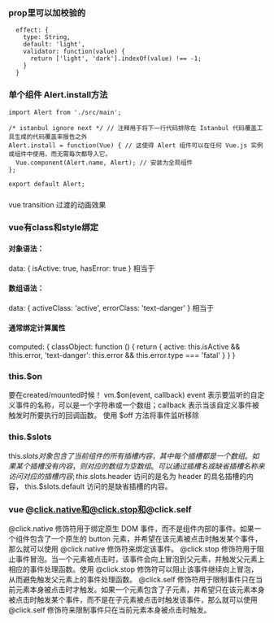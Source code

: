### prop里可以加校验的
      effect: {
        type: String,
        default: 'light',
        validator: function(value) {
          return ['light', 'dark'].indexOf(value) !== -1;
        }
      }

### 单个组件 Alert.install方法
```
import Alert from './src/main';

/* istanbul ignore next */ // 注释用于将下一行代码排除在 Istanbul 代码覆盖工具生成的代码覆盖率报告之外
Alert.install = function(Vue) { // 这使得 Alert 组件可以在任何 Vue.js 实例或组件中使用，而无需每次都导入它。
  Vue.component(Alert.name, Alert); // 安装为全局组件
};

export default Alert;
```
### <transition name="el-alert-fade">
vue transition
过渡的动画效果

### vue有class和style绑定
#### 对象语法：
<div
  class="static"
  v-bind:class="{ active: isActive, 'text-danger': hasError }"
></div>
data: {
  isActive: true,
  hasError: true
}
相当于 <div class="static active text-danger"></div>

#### 数组语法：
<div v-bind:class="[activeClass, errorClass]"></div>
data: {
  activeClass: 'active',
  errorClass: 'text-danger'
}
相当于 <div class="active text-danger"></div>

#### 通常绑定计算属性
<div v-bind:class="classObject"></div>
computed: {
  classObject: function () {
    return {
      active: this.isActive && !this.error,
      'text-danger': this.error && this.error.type === 'fatal'
    }
  }
}

### this.$on
要在created/mounted时候！
vm.$on(event, callback) event 表示要监听的自定义事件的名称，可以是一个字符串或一个数组；callback 表示当该自定义事件被触发时所要执行的回调函数。
使用 $off 方法将事件监听移除

### this.$slots
this.$slots 对象包含了当前组件的所有插槽内容，其中每个插槽都是一个数组。如果某个插槽没有内容，则对应的数组为空数组。可以通过插槽名或缺省插槽名称来访问对应的插槽内容;
this.$slots.header 访问的是名为 header 的具名插槽的内容，
this.$slots.default 访问的是缺省插槽的内容。

### vue @click.native和@click.stop和@click.self
@click.native 修饰符用于绑定原生 DOM 事件，而不是组件内部的事件。如果一个组件包含了一个原生的 button 元素，并希望在该元素被点击时触发某个事件，那么就可以使用 @click.native 修饰符来绑定该事件。
@click.stop 修饰符用于阻止事件冒泡。当一个元素被点击时，该事件会向上冒泡到父元素，并触发父元素上相应的事件处理函数。使用 @click.stop 修饰符可以阻止该事件继续向上冒泡，从而避免触发父元素上的事件处理函数。
@click.self 修饰符用于限制事件只在当前元素本身被点击时才触发。如果一个元素包含了子元素，并希望只在该元素本身被点击时触发某个事件，而不是在子元素被点击时触发该事件，那么就可以使用 @click.self 修饰符来限制事件只在当前元素本身被点击时触发。